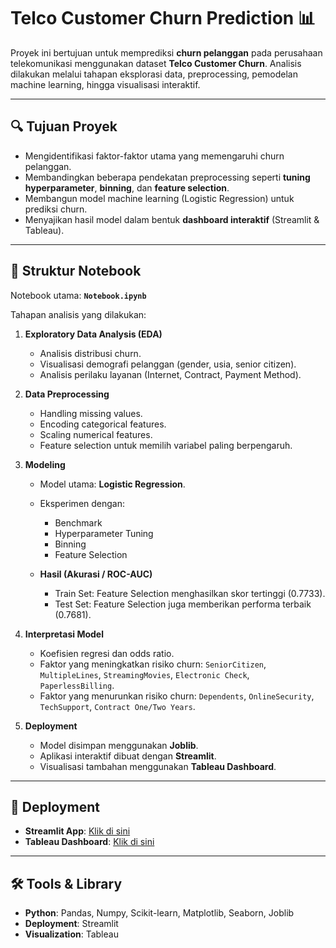 # Telco Customer Churn Prediction 📊  

Proyek ini bertujuan untuk memprediksi **churn pelanggan** pada perusahaan telekomunikasi menggunakan dataset **Telco Customer Churn**. Analisis dilakukan melalui tahapan eksplorasi data, preprocessing, pemodelan machine learning, hingga visualisasi interaktif.  

---

## 🔍 Tujuan Proyek
- Mengidentifikasi faktor-faktor utama yang memengaruhi churn pelanggan.
- Membandingkan beberapa pendekatan preprocessing seperti **tuning hyperparameter**, **binning**, dan **feature selection**.
- Membangun model machine learning (Logistic Regression) untuk prediksi churn.
- Menyajikan hasil model dalam bentuk **dashboard interaktif** (Streamlit & Tableau).

---

## 📂 Struktur Notebook
Notebook utama: **`Notebook.ipynb`**

Tahapan analisis yang dilakukan:
1. **Exploratory Data Analysis (EDA)**  
   - Analisis distribusi churn.  
   - Visualisasi demografi pelanggan (gender, usia, senior citizen).  
   - Analisis perilaku layanan (Internet, Contract, Payment Method).  

2. **Data Preprocessing**  
   - Handling missing values.  
   - Encoding categorical features.  
   - Scaling numerical features.  
   - Feature selection untuk memilih variabel paling berpengaruh.  

3. **Modeling**  
   - Model utama: **Logistic Regression**.  
   - Eksperimen dengan:  
     - Benchmark  
     - Hyperparameter Tuning  
     - Binning  
     - Feature Selection  

   - **Hasil (Akurasi / ROC-AUC)**  
     - Train Set: Feature Selection menghasilkan skor tertinggi (0.7733).  
     - Test Set: Feature Selection juga memberikan performa terbaik (0.7681).  

4. **Interpretasi Model**  
   - Koefisien regresi dan odds ratio.  
   - Faktor yang meningkatkan risiko churn: `SeniorCitizen`, `MultipleLines`, `StreamingMovies`, `Electronic Check`, `PaperlessBilling`.  
   - Faktor yang menurunkan risiko churn: `Dependents`, `OnlineSecurity`, `TechSupport`, `Contract One/Two Years`.  

5. **Deployment**  
   - Model disimpan menggunakan **Joblib**.  
   - Aplikasi interaktif dibuat dengan **Streamlit**.  
   - Visualisasi tambahan menggunakan **Tableau Dashboard**.  

---

## 🚀 Deployment
- **Streamlit App**: [Klik di sini](https://telco-company-churn-prediction.streamlit.app/)  
- **Tableau Dashboard**: [Klik di sini](https://public.tableau.com/app/profile/lie.benedict.yahliel/viz/TelcoCompany_17595010148000/Dashboard1)  

---

## 🛠️ Tools & Library
- **Python**: Pandas, Numpy, Scikit-learn, Matplotlib, Seaborn, Joblib  
- **Deployment**: Streamlit  
- **Visualization**: Tableau  
